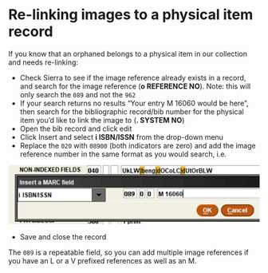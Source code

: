 # Re-linking images to a physical item record

If you know that an orphaned belongs to a physical item in our collection and needs re-linking:

* Check Sierra to see if the image reference already exists in a record, and search for the image reference (**o REFERENCE NO**). Note: this will only search the `089` and not the `962`
* If your search returns no results “Your entry M 16060 would be here”, then search for the bibliographic record/bib number for the physical item you’d like to link the image to (**. SYSTEM NO**)
* Open the bib record and click edit
* Click Insert and select **i ISBN/ISSN** from the drop-down menu
* Replace the `020` with `08900` (both indicators are zero) and add the image reference number in the same format as you would search, i.e.&#x20;

![](<../../../../.gitbook/assets/image (7).png>)

* Save and close the record

The `089` is a repeatable field, so you can add multiple image references if you have an L or a V prefixed references as well as an M.

